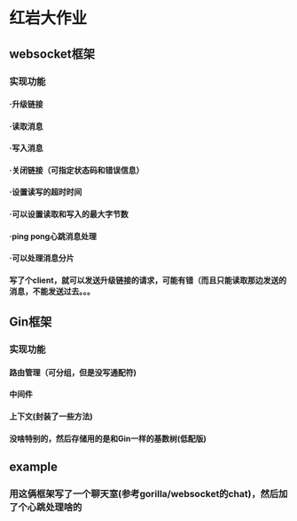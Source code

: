 # 红岩大作业
## websocket框架
### 实现功能
#### ·升级链接
#### ·读取消息
#### ·写入消息
#### ·关闭链接（可指定状态码和错误信息）
#### ·设置读写的超时时间
#### ·可以设置读取和写入的最大字节数
#### ·ping pong心跳消息处理
#### ·可以处理消息分片
#### 写了个client，就可以发送升级链接的请求，可能有错（而且只能读取那边发送的消息，不能发送过去。。。
## Gin框架
### 实现功能
#### 路由管理（可分组，但是没写通配符)
#### 中间件
#### 上下文(封装了一些方法)
#### 没啥特别的，然后存储用的是和Gin一样的基数树(低配版)
## example
### 用这俩框架写了一个聊天室(参考gorilla/websocket的chat)，然后加了个心跳处理啥的



